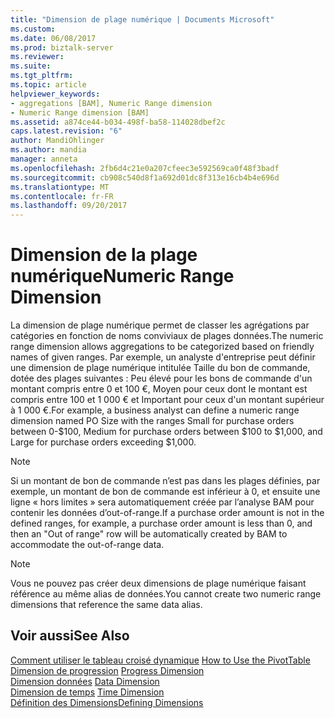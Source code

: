 ```yaml
---
title: "Dimension de plage numérique | Documents Microsoft"
ms.custom: 
ms.date: 06/08/2017
ms.prod: biztalk-server
ms.reviewer: 
ms.suite: 
ms.tgt_pltfrm: 
ms.topic: article
helpviewer_keywords:
- aggregations [BAM], Numeric Range dimension
- Numeric Range dimension [BAM]
ms.assetid: a874ce44-b034-498f-ba58-114028dbef2c
caps.latest.revision: "6"
author: MandiOhlinger
ms.author: mandia
manager: anneta
ms.openlocfilehash: 2fb6d4c21e0a207cfeec3e592569ca0f48f3badf
ms.sourcegitcommit: cb908c540d8f1a692d01dc8f313e16cb4b4e696d
ms.translationtype: MT
ms.contentlocale: fr-FR
ms.lasthandoff: 09/20/2017
---
```

# <a name="numeric-range-dimension"></a><span data-ttu-id="72df8-102">Dimension de la plage numérique</span><span class="sxs-lookup"><span data-stu-id="72df8-102">Numeric Range Dimension</span></span>
<span data-ttu-id="72df8-103">La dimension de plage numérique permet de classer les agrégations par catégories en fonction de noms conviviaux de plages données.</span><span class="sxs-lookup"><span data-stu-id="72df8-103">The numeric range dimension allows aggregations to be categorized based on friendly names of given ranges.</span></span> <span data-ttu-id="72df8-104">Par exemple, un analyste d'entreprise peut définir une dimension de plage numérique intitulée Taille du bon de commande, dotée des plages suivantes : Peu élevé pour les bons de commande d'un montant compris entre 0 et 100 €, Moyen pour ceux dont le montant est compris entre 100 et 1 000 € et Important pour ceux d'un montant supérieur à 1 000 €.</span><span class="sxs-lookup"><span data-stu-id="72df8-104">For example, a business analyst can define a numeric range dimension named PO Size with the ranges Small for purchase orders between 0-$100, Medium for purchase orders between $100 to $1,000, and Large for purchase orders exceeding $1,000.</span></span>  
  
> [!NOTE]
>  <span data-ttu-id="72df8-105">Si un montant de bon de commande n’est pas dans les plages définies, par exemple, un montant de bon de commande est inférieur à 0, et ensuite une ligne « hors limites » sera automatiquement créée par l’analyse BAM pour contenir les données d’out-of-range.</span><span class="sxs-lookup"><span data-stu-id="72df8-105">If a purchase order amount is not in the defined ranges, for example, a purchase order amount is less than 0, and then an "Out of range" row will be automatically created by BAM to accommodate the out-of-range data.</span></span>  
  
> [!NOTE]
>  <span data-ttu-id="72df8-106">Vous ne pouvez pas créer deux dimensions de plage numérique faisant référence au même alias de données.</span><span class="sxs-lookup"><span data-stu-id="72df8-106">You cannot create two numeric range dimensions that reference the same data alias.</span></span>  
  
## <a name="see-also"></a><span data-ttu-id="72df8-107">Voir aussi</span><span class="sxs-lookup"><span data-stu-id="72df8-107">See Also</span></span>  
 <span data-ttu-id="72df8-108">[Comment utiliser le tableau croisé dynamique](../core/how-to-use-the-pivottable.md) </span><span class="sxs-lookup"><span data-stu-id="72df8-108">[How to Use the PivotTable](../core/how-to-use-the-pivottable.md) </span></span>  
 <span data-ttu-id="72df8-109">[Dimension de progression](../core/progress-dimension.md) </span><span class="sxs-lookup"><span data-stu-id="72df8-109">[Progress Dimension](../core/progress-dimension.md) </span></span>  
 <span data-ttu-id="72df8-110">[Dimension données](../core/data-dimension.md) </span><span class="sxs-lookup"><span data-stu-id="72df8-110">[Data Dimension](../core/data-dimension.md) </span></span>  
 <span data-ttu-id="72df8-111">[Dimension de temps](../core/time-dimension.md) </span><span class="sxs-lookup"><span data-stu-id="72df8-111">[Time Dimension](../core/time-dimension.md) </span></span>  
 [<span data-ttu-id="72df8-112">Définition des Dimensions</span><span class="sxs-lookup"><span data-stu-id="72df8-112">Defining Dimensions</span></span>](../core/defining-dimensions.md)